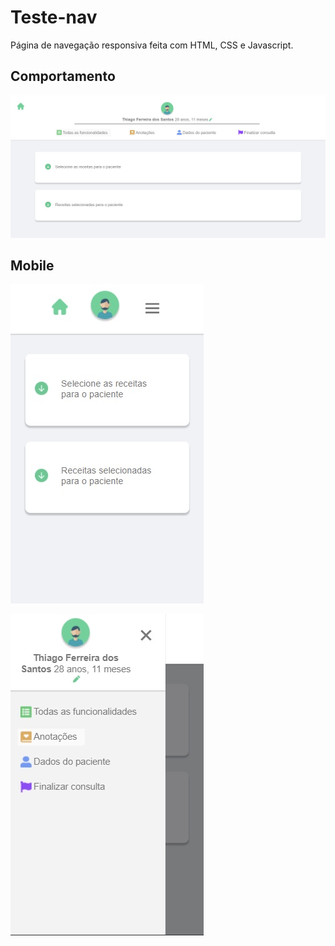 # Teste-nav

Página de navegação responsiva feita com HTML, CSS e Javascript.


## Comportamento

![](https://github.com/emillyedu/Teste-nav/blob/main/assets/comp.jpeg)

## Mobile

![](https://github.com/emillyedu/Teste-nav/blob/main/assets/mobile%201.jpeg)

![](https://github.com/emillyedu/Teste-nav/blob/main/assets/mobile%202.jpeg)

